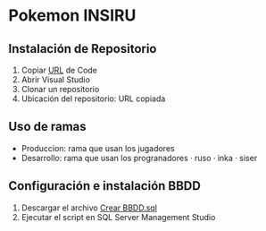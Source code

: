 # Pokemon INSIRU

## Instalación de Repositorio

1. Copiar [URL](https://github.com/siser879/INSIRU.git) de Code
2. Abrir Visual Studio
3. Clonar un repositorio
4. Ubicación del repositorio: URL copiada

## Uso de ramas

- Produccion: rama que usan los jugadores
- Desarrollo: rama que usan los progranadores
  · ruso
  · inka
  · siser

## Configuración e instalación BBDD 

1. Descargar el archivo [Crear BBDD.sql](https://drive.google.com/file/d/1kCpDSe_14Ov6KW_6xUXMNXTEBa9JKqou/view?usp=sharing)
2. Ejecutar el script en SQL Server Management Studio
